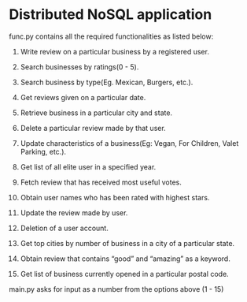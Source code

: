 # Distributed NoSQL application

func.py contains all the required functionalities as listed below:

  1. Write review on a particular business by a registered user.
  
  2. Search businesses by ratings(0 - 5).
  
  3. Search business by type(Eg. Mexican, Burgers, etc.).
  
  4. Get reviews given on a particular date.
  
  5. Retrieve business in a particular city and state.
  
  6. Delete a particular review made by that user.
  
  7. Update characteristics of a business(Eg: Vegan, For Children, Valet Parking, etc.).
  
  8. Get list of all elite user in a specified year.
  
  9. Fetch review that has received most useful votes.
  
  10. Obtain user names who has been rated with highest stars.
  
  11. Update the review made by user.
  
  12. Deletion of a user account.
  
  13. Get top cities by number of business in a city of a particular state.
  
  14. Obtain review that contains “good” and “amazing” as a keyword.
  
  15. Get list of business currently opened in a particular postal code.


main.py asks for input as a number from the options above (1 - 15)
